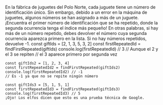 En la fábrica de juguetes del Polo Norte, cada juguete tiene un número de identificación único.
Sin embargo, debido a un error en la máquina de juguetes, algunos números se han asignado a más de un juguete.
¡Encuentra el primer número de identificación que se ha repetido, donde la segunda ocurrencia tenga el índice más pequeño!
En otras palabras, si hay más de un número repetido, debes devolver el número cuya segunda ocurrencia aparezca primero en la lista. Si no hay números repetidos, devuelve -1.
    const giftIds = [2, 1, 3, 5, 3, 2]
    const firstRepeatedId = findFirstRepeated(giftIds)
    console.log(firstRepeatedId) // 3
    // Aunque el 2 y el 3 se repiten
    // el 3 aparece primero por segunda vez

    const giftIds2 = [1, 2, 3, 4]
    const firstRepeatedId2 = findFirstRepeated(giftIds2)
    console.log(firstRepeatedId2) // -1
    // Es -1 ya que no se repite ningún número

    const giftIds3 = [5, 1, 5, 1]
    const firstRepeatedId3 = findFirstRepeated(giftIds3)
    console.log(firstRepeatedId3) // 5
    ¡Ojo! Los elfos dicen que esto es una prueba técnica de Google.
